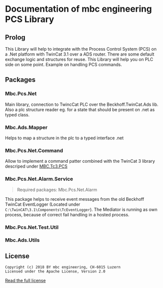 # Documentation of mbc engineering PCS Library

## Prolog

This Library will help to integrate with the Process Control System (PCS) on a .Net platform with TwinCat 3.1 over a ADS router. There are some default exchange logic and structures for reuse. This Library will help you on PLC side on some point. Example on handling PCS commands.

## Packages

### Mbc.Pcs.Net

Main library, connection to TwincCat PLC over the Beckhoff.TwinCat.Ads lib. Also a plc structure reader eg. for a state that should be present on .net as typed class. 

### Mbc.Ads.Mapper

Helps to map a structure in the plc to a typed interface .net

### Mbc.Pcs.Net.Command

Allow to implement a command patter combined with the TwinCat 3 library descriped under [MBC.Tc3.PCS](TwinCat\Mbc.Tc3.Pcs\Mbc_Tc3_Pcs\docs\Readme.md)

### Mbc.Pcs.Net.Alarm.Service

> Required packages: Mbc.Pcs.Net.Alarm

This package helps to receive event messages from the old Beckhoff TwinCat EventLogger (Located under `C:\TwinCAT\3.1\Components\TcEventLogger`). The Mediator is running as own process, because of correct fail handling in a hosted process.

### Mbc.Pcs.Net.Test.Util

### Mbc.Ads.Utils

## License

    Copyright (c) 2018 BY mbc engineering, CH-6015 Luzern
    Licensed under the Apache License, Version 2.0

[Read the full license](https://www.apache.org/licenses/LICENSE-2.0)

